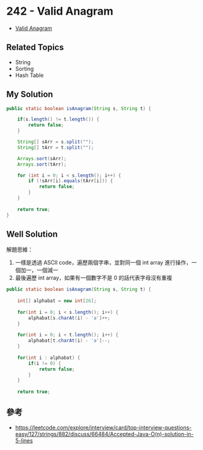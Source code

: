 # 242 - Valid Anagram

* [Valid Anagram](https://leetcode.com/problems/valid-anagram/)

## Related Topics
* String
* Sorting
* Hash Table

## My Solution
```java
public static boolean isAnagram(String s, String t) {

    if(s.length() != t.length()) {
        return false;
    }

    String[] sArr = s.split("");
    String[] tArr = t.split("");

    Arrays.sort(sArr);
    Arrays.sort(tArr);

    for (int i = 0; i < s.length(); i++) {
        if (!sArr[i].equals(tArr[i])) {
            return false;
        }
    }
    
    return true;
}
```

## Well Solution
解題思維：
1. 一樣是透過 ASCII code，遍歷兩個字串，並對同一個 int array 進行操作，一個加一，一個減一
2. 最後遍歷 int array，如果有一個數字不是 0 的話代表字母沒有重複

```java
public static boolean isAnagram(String s, String t) {
		
    int[] alphabat = new int[26];
    
    for(int i = 0; i < s.length(); i++) {
        alphabat[s.charAt(i) - 'a']++;
    }
    
    for(int i = 0; i < t.length(); i++) {
        alphabat[t.charAt(i) - 'a']--;
    }
    
    for(int i : alphabat) {
        if(i != 0) {
            return false;
        }
    }
    
    return true;
```

## 參考
* https://leetcode.com/explore/interview/card/top-interview-questions-easy/127/strings/882/discuss/66484/Accepted-Java-O(n)-solution-in-5-lines